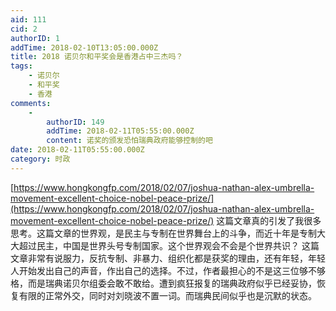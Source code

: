 ```yaml
---
aid: 111
cid: 2
authorID: 1
addTime: 2018-02-10T13:05:00.000Z
title: 2018 诺贝尔和平奖会是香港占中三杰吗？
tags:
    - 诺贝尔
    - 和平奖
    - 香港
comments:
    -
        authorID: 149
        addTime: 2018-02-11T05:55:00.000Z
        content: 诺奖的颁发恐怕瑞典政府能够控制的吧
date: 2018-02-11T05:55:00.000Z
category: 时政
---
```


[https://www.hongkongfp.com/2018/02/07/joshua-nathan-alex-umbrella-movement-excellent-choice-nobel-peace-prize/](https://www.hongkongfp.com/2018/02/07/joshua-nathan-alex-umbrella-movement-excellent-choice-nobel-peace-prize/) 这篇文章真的引发了我很多思考。这篇文章的世界观，是民主与专制在世界舞台上的斗争，而近十年是专制大大超过民主，中国是世界头号专制国家。这个世界观会不会是个世界共识？ 这篇文章非常有说服力，反抗专制、非暴力、组织化都是获奖的理由，还有年轻，年轻人开始发出自己的声音，作出自己的选择。不过，作者最担心的不是这三位够不够格，而是瑞典诺贝尔组委会敢不敢给。遭到疯狂报复的瑞典政府似乎已经妥协，恢复有限的正常外交，同时对刘晓波不置一词。而瑞典民间似乎也是沉默的状态。
